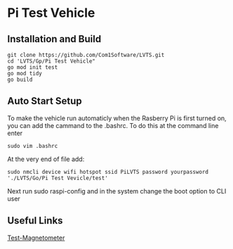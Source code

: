 # Pi Test Vehicle

## Installation and Build

```shell
git clone https://github.com/Com1Software/LVTS.git
cd 'LVTS/Gp/Pi Test Vehicle"
go mod init test
go mod tidy
go build
```

## Auto Start Setup
To make the vehicle run automaticly when the Rasberry Pi is first turned on,
you can add the cammand to the .bashrc. To do this at the command line enter

```shell
sudo vim .bashrc
```

At the very end of file add:
```shell
sudo nmcli device wifi hotspot ssid PiLVTS password yourpassword
'./LVTS/Go/Pi Test Vevicle/test'
```
Next run sudo raspi-config and in the system change the boot option to CLI user


## Useful Links

[Test-Magnetometer](https://github.com/Com1Software/Test-Magnetometer)
